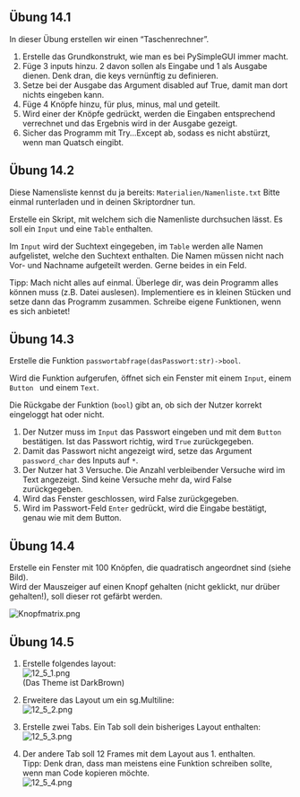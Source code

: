 


## Übung 14.1

In dieser Übung erstellen wir einen “Taschenrechner”.

1. Erstelle das Grundkonstrukt, wie man es bei PySimpleGUI immer macht.
2. Füge 3 inputs hinzu. 2 davon sollen als Eingabe und 1 als Ausgabe dienen. Denk dran, die keys vernünftig zu definieren.
3. Setze bei der Ausgabe das Argument disabled auf True, damit man dort nichts eingeben kann.
4. Füge 4 Knöpfe hinzu, für plus, minus, mal und geteilt.
5. Wird einer der Knöpfe gedrückt, werden die Eingaben entsprechend verrechnet und das Ergebnis wird in der Ausgabe gezeigt.
6. Sicher das Programm mit Try…Except ab, sodass es nicht abstürzt, wenn man Quatsch eingibt.


## Übung 14.2 

Diese Namensliste kennst du ja bereits: `Materialien/Namenliste.txt`
Bitte einmal runterladen und in deinen Skriptordner tun.

Erstelle ein Skript, mit welchem sich die Namenliste durchsuchen lässt.
Es soll ein `Input` und eine `Table` enthalten.

Im `Input` wird der Suchtext eingegeben, im `Table` werden alle Namen aufgelistet, welche den Suchtext enthalten.
Die Namen müssen nicht nach Vor- und Nachname aufgeteilt werden. Gerne beides in ein Feld.

Tipp: Mach nicht alles auf einmal. 
Überlege dir, was dein Programm alles können muss (z.B. Datei auslesen). 
Implementiere es in kleinen Stücken und setze dann das Programm zusammen. 
Schreibe eigene Funktionen, wenn es sich anbietet!


## Übung 14.3 

Erstelle die Funktion `passwortabfrage(dasPasswort:str)->bool`.

Wird die Funktion aufgerufen, öffnet sich ein Fenster mit einem `Input`, einem `Button ` und einem `Text`.

Die Rückgabe der Funktion (`bool`) gibt an, ob sich der Nutzer korrekt eingeloggt hat oder nicht.

1. Der Nutzer muss im `Input` das Passwort eingeben und mit dem `Button` bestätigen. 
Ist das Passwort richtig, wird `True` zurückgegeben.
2. Damit das Passwort nicht angezeigt wird, setze das Argument `password_char` des Inputs auf `*`.
3. Der Nutzer hat 3 Versuche. Die Anzahl verbleibender Versuche wird im Text angezeigt. Sind keine Versuche mehr da, wird False zurückgegeben.
4. Wird das Fenster geschlossen, wird False zurückgegeben.
5. Wird im Passwort-Feld `Enter` gedrückt, wird die Eingabe bestätigt, genau wie mit dem Button.


## Übung 14.4 

Erstelle ein Fenster mit 100 Knöpfen, die quadratisch angeordnet sind (siehe Bild).\
Wird der Mauszeiger auf einen Knopf gehalten (nicht geklickt, nur drüber gehalten!), soll dieser rot gefärbt werden.

![Knopfmatrix.png](img/Kapitel_12/12_4.png)



## Übung 14.5 

1. Erstelle folgendes layout:\
![12_5_1.png](img%2F12_5_1.png)\
(Das Theme ist DarkBrown)

2. Erweitere das Layout um ein sg.Multiline:\
![12_5_2.png](img%2F12_5_2.png)

3. Erstelle zwei Tabs. Ein Tab soll dein bisheriges Layout enthalten:\
![12_5_3.png](img%2F12_5_3.png)

4. Der andere Tab soll 12 Frames mit dem Layout aus 1. enthalten.\
Tipp: Denk dran, dass man meistens eine Funktion schreiben sollte, wenn man Code kopieren möchte.\
![12_5_4.png](img%2F12_5_4.png)





